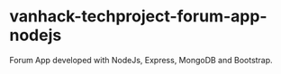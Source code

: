 # vanhack-techproject-forum-app-nodejs
Forum App developed with NodeJs, Express, MongoDB and Bootstrap.
